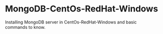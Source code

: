 # MongoDB-CentOs-RedHat-Windows
Installing MongoDB server in CentOs-RedHat-Windows
and basic commands to know. 
